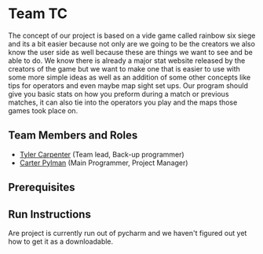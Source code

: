 # Team TC

The concept of our project is based on a vide game called rainbow six siege and its a bit easier because not only are we going to be the creators we also know the user side as well because these are things we want to see and be able to do. We know there is already a major stat website released by the creators of the game but we want to make one that is easier to use with some more simple ideas as well as an addition of some other concepts like tips for operators and even maybe map sight set ups. Our program should give you basic stats on how you preform during a match or previous matches, it can also tie into the operators you play and the maps those games took place on.

## Team Members and Roles

* [Tyler Carpenter](https://github.com/Tcarp2404/CIS350-HW2-Carpenter/tree/main) (Team lead, Back-up programmer)
* [Carter Pylman](https://github.com/MEHISCARTER/CIS350-HW2-Pylman) (Main Programmer, Project Manager)


## Prerequisites

## Run Instructions
Are project is currently run out of pycharm and we haven't figured out yet how to get it as a downloadable.
